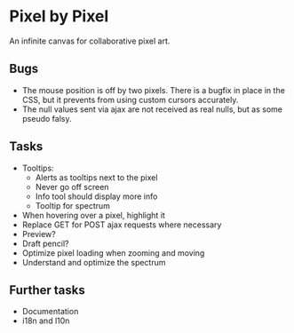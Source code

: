 Pixel by Pixel
==============
An infinite canvas for collaborative pixel art.

Bugs
----
* The mouse position is off by two pixels. There is a bugfix in place in the CSS, but it prevents from using custom cursors accurately.
* The null values sent via ajax are not received as real nulls, but as some pseudo falsy.

Tasks
-----
* Tooltips:
   * Alerts as tooltips next to the pixel
   * Never go off screen
   * Info tool should display more info
   * Tooltip for spectrum
* When hovering over a pixel, highlight it
* Replace GET for POST ajax requests where necessary
* Preview?
* Draft pencil?
* Optimize pixel loading when zooming and moving
* Understand and optimize the spectrum

Further tasks
-------------
* Documentation
* i18n and l10n